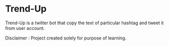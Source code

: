 # Trend-Up
Trend-Up is a twitter bot that  copy the text of particular hashtag and tweet it from user account.

Disclaimer : Project created solely for purpose of learning.
